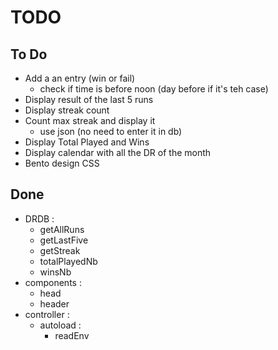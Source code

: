 # TODO

## To Do
 + Add a an entry (win or fail)
 	+ check if time is before noon (day before if it's teh case)
 + Display result of the last 5 runs
 + Display streak count
 + Count max streak and display it
 	+ use json (no need to enter it in db)
 + Display Total Played and Wins
 + Display calendar with all the DR of the month
 + Bento design CSS

## Done
 - DRDB :
	 - getAllRuns
	 - getLastFive
	 - getStreak
	 - totalPlayedNb
	 - winsNb
 - components :
 	- head
 	- header
 - controller :
 	- autoload :
 		- readEnv